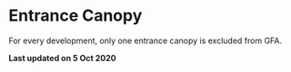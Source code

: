# Entrance Canopy

For every development, only one entrance canopy is excluded from GFA.

**Last updated on 5 Oct 2020**
